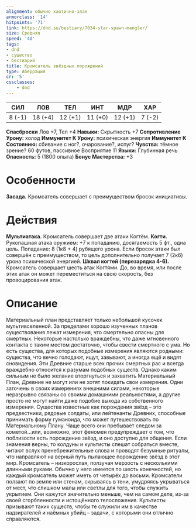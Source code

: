 ```yaml
---
alignment: обычно хаотично-злая
armorclass: '14'
hitpoints: '71'
link: https://dnd.su/bestiary/7034-star-spawn-mangler/
size: Средняя
speed: '40'
tags:
- dnd
- существо
- бестиарий
title: Кромсатель звёздных порождений
type: Аберрация
cr: '5'
cssclasses:
    - dnd
---
```



| СИЛ | ЛОВ | ТЕЛ | ИНТ | МДР | ХАР |
|---|---|---|---|---|---|
| 8 (-1) | 18 (+4) | 12 (+1) | 11 (+0) | 12 (+1) | 7 (-2) |
**Спасброски** Лов +7, Тел +4
**Навыки:** Скрытность +7
**Сопротивление Урону:** холод
**Иммунитет К Урону:** психическая энергия
**Иммунитет К Состоянию:** сбивание с ног?, очарование?, испуг?
**Чувства:** тёмное зрение? 60 футов, пассивное Восприятие 11
**Языки:** Глубинная речь
**Опасность:** 5 (1800 опыта)
**Бонус Мастерства:** +3


# Особенности
**Засада.** Кромсатель совершает с преимуществом бросок инициативы.


# Действия
**Мультиатака.** Кромсатель совершает две атаки Когтём.
**Когти.** Рукопашная атака оружием: +7 к попаданию, досягаемость 5 фт., одна цель. Попадание: 8 (1к8 + 4) рубящего урона. Если бросок атаки был совершён с преимуществом, то цель дополнительно получает 7 (2к6) урона психической энергией.
**Шквал когтей (перезарядка 4-6).** Кромсатель совершает шесть атак Когтями. До, во время, или после этих атак он может переместиться на свою скорость, без провоцирования атак.


# Описание
Материальный план представляет только небольшой кусочек мультивселенной. За пределами хорошо изученных планов существования лежат измерения, что смертельно опасны для смертных. Некоторые настолько враждебны, что даже мгновенного контакта с таким местом достаточно, чтобы свести смертного с ума. Но есть существа, для которых подобные измерения являются родными: существа, что вечно голодают, ищут, завывают, а иногда ещё и видят сновидения. Эти Древние старше всех прочих смертных рас и всегда враждебно относится к разумам подобных существ. Однако каким сильным не было желание вторгнуться и захватить Материальный План, Древние не могут или не хотят покидать свои измерения. Одни заточены в своих измерениях внешними силами, некоторые неразрывно связаны со своими домашними реальностями, а другие просто не могут найти даже подобие выхода из собственного измерения. Существа известные как порождения звёзд – это предвестники, рядовые солдаты, или лейтенанты Древних, способные принимать форму гуманоида, что может путешествовать по Материальному Плану. Чаще всего они пребывает следом за кометой...или, возможно, этот феномен предупреждает о том, что поблизости есть порождение звёзд, и оно доступно для общения. Если знамения верны, то колдуны и культисты спешат собраться вместе, читают вслух пренебрежительные слова и проводят безумные ритуалы, что направляют на верный путь пылающее порождение звёзд в этот мир.  Кромсатель – низкорослая, ползучая мерзость с несколькими длинными руками. Обычно у него имеется по шесть конечностей, но каждый кромсатель может иметь от четырёх до восьми. Кромсатели ползают по земле или стенам, скрываясь в тени, умудряясь укрываться от мест, что слишком малы или светлы для того, чтобы служить укрытием. Они кажутся значительно меньше, чем на самом деле, из-за своей сгорбленности и истощённого телосложения. Культисты призывают таких существ, чтобы те служили им в качестве надзирателей и наёмных убийц – задачи, с которыми они отлично справляются.